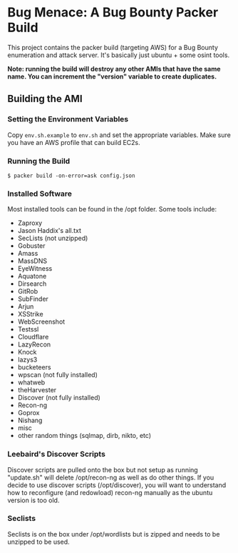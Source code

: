 # Bug Menace: A Bug Bounty Packer Build

This project contains the packer build (targeting AWS) for a Bug Bounty enumeration and attack server. It's basically just ubuntu + some osint tools.

**Note: running the build will destroy any other AMIs that have the same name. You can increment the "version" variable to create duplicates.**

## Building the AMI

### Setting the Environment Variables

Copy `env.sh.example` to `env.sh` and set the appropriate variables. Make sure you have an AWS profile that can build EC2s.

### Running the Build

```
$ packer build -on-error=ask config.json
```

### Installed Software

Most installed tools can be found in the /opt folder. Some tools include:

- Zaproxy
- Jason Haddix's all.txt
- SecLists (not unzipped)
- Gobuster
- Amass
- MassDNS
- EyeWitness
- Aquatone
- Dirsearch
- GitRob
- SubFinder
- Arjun
- XSStrike
- WebScreenshot
- Testssl
- Cloudflare
- LazyRecon
- Knock
- lazys3
- bucketeers
- wpscan (not fully installed)
- whatweb
- theHarvester
- Discover (not fully installed)
- Recon-ng
- Goprox
- Nishang
- misc
- other random things (sqlmap, dirb, nikto, etc)

### Leebaird's Discover Scripts

Discover scripts are pulled onto the box but not setup as running "update.sh" will delete /opt/recon-ng as well as do other things. If you decide to use discover scripts (/opt/discover), you will want to understand how to reconfigure (and redowload) recon-ng manually as the ubuntu version is too old.

### Seclists

Seclists is on the box under /opt/wordlists but is zipped and needs to be unzipped to be used.

